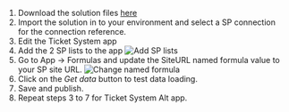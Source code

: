 1. Download the solution files [here](SPListSolutionDemo_Latest.zip)
2. Import the solution in to your environment and select a SP connection for the connection reference.
3. Edit the Ticket System app
4. Add the 2 SP lists to the app ![Add SP lists](https://github.com/adedaporh/sp_delegation_solution/assets/33579016/f4b02e6c-2281-4639-b652-7256ef057fda)
5. Go to App -> Formulas and update the SiteURL named formula value to your SP site URL. ![Change named formula](https://github.com/adedaporh/sp_delegation_solution/assets/33579016/46bae8cb-fe3b-4650-b681-738d62c631ab)
6. Click on the *Get data* button to test data loading.
7. Save and publish.
8. Repeat steps 3 to 7 for Ticket System Alt app.

